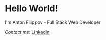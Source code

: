 # Hello World!

I'm Anton Filippov - Full Stack Web Developer

*Contact me:*
[LinkedIn](https://ca.linkedin.com/in/anton-filippov-dev)


